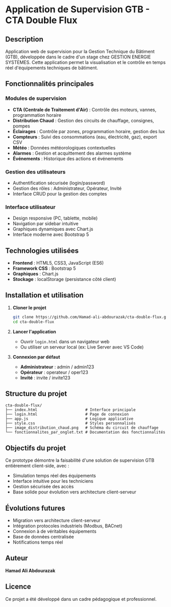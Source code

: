 # Application de Supervision GTB - CTA Double Flux

## Description
Application web de supervision pour la Gestion Technique du Bâtiment (GTB), développée dans le cadre d'un stage chez GESTION ENERGIE SYSTEMES. Cette application permet la visualisation et le contrôle en temps réel d'équipements techniques de bâtiment.

## Fonctionnalités principales

### Modules de supervision
- **CTA (Centrale de Traitement d'Air)** : Contrôle des moteurs, vannes, programmation horaire
- **Distribution Chaud** : Gestion des circuits de chauffage, consignes, pompes
- **Éclairages** : Contrôle par zones, programmation horaire, gestion des lux
- **Compteurs** : Suivi des consommations (eau, électricité, gaz), export CSV
- **Météo** : Données météorologiques contextuelles
- **Alarmes** : Gestion et acquittement des alarmes système
- **Événements** : Historique des actions et événements

### Gestion des utilisateurs
- Authentification sécurisée (login/password)
- Gestion des rôles : Administrateur, Opérateur, Invité
- Interface CRUD pour la gestion des comptes

### Interface utilisateur
- Design responsive (PC, tablette, mobile)
- Navigation par sidebar intuitive
- Graphiques dynamiques avec Chart.js
- Interface moderne avec Bootstrap 5

## Technologies utilisées
- **Frontend** : HTML5, CSS3, JavaScript (ES6)
- **Framework CSS** : Bootstrap 5
- **Graphiques** : Chart.js
- **Stockage** : localStorage (persistance côté client)

## Installation et utilisation

1. **Cloner le projet**
   ```bash
   git clone https://github.com/Hamad-ali-abdourazak/cta-double-flux.git
   cd cta-double-flux
   ```

2. **Lancer l'application**
   - Ouvrir `login.html` dans un navigateur web
   - Ou utiliser un serveur local (ex: Live Server avec VS Code)

3. **Connexion par défaut**
   - **Administrateur** : admin / admin123
   - **Opérateur** : operateur / oper123
   - **Invité** : invite / invite123

## Structure du projet
```
cta-double-flux/
├── index.html                     # Interface principale
├── login.html                     # Page de connexion
├── app.js                         # Logique applicative
├── style.css                      # Styles personnalisés
├── image_distribution_chaud.png   # Schéma du circuit de chauffage
└── fonctionnalites_par_onglet.txt # Documentation des fonctionnalités
```

## Objectifs du projet
Ce prototype démontre la faisabilité d'une solution de supervision GTB entièrement client-side, avec :
- Simulation temps réel des équipements
- Interface intuitive pour les techniciens
- Gestion sécurisée des accès
- Base solide pour évolution vers architecture client-serveur

## Évolutions futures
- Migration vers architecture client-serveur
- Intégration protocoles industriels (Modbus, BACnet)
- Connexion à de véritables équipements
- Base de données centralisée
- Notifications temps réel

## Auteur
**Hamad Ali Abdourazak**

## Licence
Ce projet a été développé dans un cadre pédagogique et professionnel.
